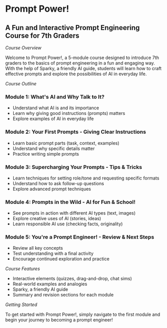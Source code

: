 # Prompt Power!
## A Fun and Interactive Prompt Engineering Course for 7th Graders
*Course Overview*

Welcome to Prompt Power!, a 5-module course designed to introduce 7th graders to the basics of prompt engineering in a fun and engaging way. With the help of Sparky, a friendly AI guide, students will learn how to craft effective prompts and explore the possibilities of AI in everyday life.

*Course Outline*

### Module 1: What's AI and Why Talk to It?
- Understand what AI is and its importance
- Learn why giving good instructions (prompts) matters
- Explore examples of AI in everyday life

### Module 2: Your First Prompts - Giving Clear Instructions
- Learn basic prompt parts (task, context, examples)
- Understand why specific details matter
- Practice writing simple prompts

### Module 3: Supercharging Your Prompts - Tips & Tricks
- Learn techniques for setting role/tone and requesting specific formats
- Understand how to ask follow-up questions
- Explore advanced prompt techniques

### Module 4: Prompts in the Wild - AI for Fun & School!
- See prompts in action with different AI types (text, images)
- Explore creative uses of AI (stories, ideas)
- Learn responsible AI use (checking facts, originality)

### Module 5: You're a Prompt Engineer! - Review & Next Steps
- Review all key concepts
- Test understanding with a final activity
- Encourage continued exploration and practice

*Course Features*

- Interactive elements (quizzes, drag-and-drop, chat sims)
- Real-world examples and analogies
- Sparky, a friendly AI guide
- Summary and revision sections for each module

*Getting Started*

To get started with Prompt Power!, simply navigate to the first module and begin your journey to becoming a prompt engineer!
